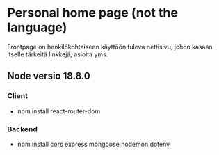 # Personal home page (not the language)

Frontpage on henkilökohtaiseen käyttöön tuleva nettisivu, johon kasaan itselle tärkeitä linkkejä, asioita yms.



## Node versio 18.8.0


### Client
- npm install react-router-dom

### Backend
- npm install cors express mongoose nodemon dotenv

